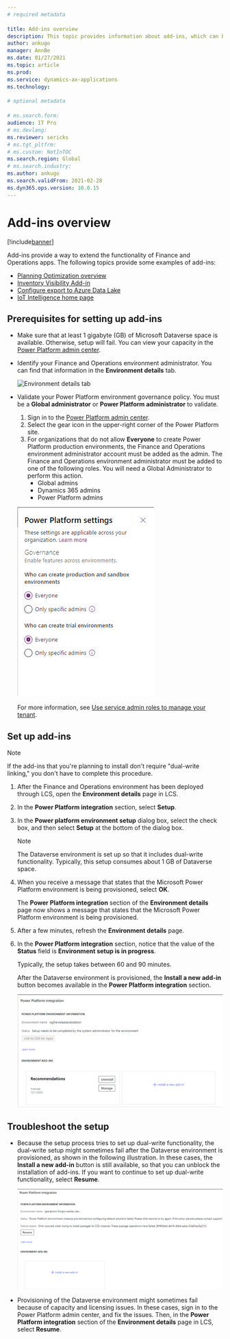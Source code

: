 ```yaml
---
# required metadata

title: Add-ins overview
description: This topic provides information about add-ins, which can be used to extend the functionality of Finance and Operations apps.
author: ankugo
manager: AnnBe
ms.date: 01/27/2021
ms.topic: article
ms.prod:
ms.service: dynamics-ax-applications
ms.technology: 

# optional metadata

# ms.search.form:
audience: IT Pro
# ms.devlang: 
ms.reviewer: sericks
# ms.tgt_pltfrm: 
# ms.custom: NotInTOC
ms.search.region: Global
# ms.search.industry:
ms.author: ankugo
ms.search.validFrom: 2021-02-28
ms.dyn365.ops.version: 10.0.15
---
```


# Add-ins overview

[!include[banner](../includes/banner.md)]

Add-ins provide a way to extend the functionality of Finance and Operations apps. The following topics provide some examples of add-ins:

- [Planning Optimization overview](https://docs.microsoft.com/dynamics365/supply-chain/master-planning/planning-optimization/planning-optimization-overview)
- [Inventory Visibility Add-in](https://docs.microsoft.com/dynamics365/supply-chain/inventory/inventory-visibility)
- [Configure export to Azure Data Lake](https://docs.microsoft.com/dynamics365/fin-ops-core/dev-itpro/data-entities/configure-export-data-lake)
- [IoT Intelligence home page](https://docs.microsoft.com/dynamics365/supply-chain/iot/iot-intelligence-home-page)

## Prerequisites for setting up add-ins

- Make sure that at least 1 gigabyte (GB) of Microsoft Dataverse space is available. Otherwise, setup will fail. You can view your capacity in the [Power Platform admin center](https://admin.powerplatform.microsoft.com/resources/capacity). 
- Identify your Finance and Operations environment administrator. You can find that information in the **Environment details** tab.

    ![Environment details tab](media/Environment-details.png)
    
- Validate your Power Platform environment governance policy. You must be a **Global administrator** or **Power Platform administrator** to validate.
    
    1. Sign in to the [Power Platform admin center](https://admin.powerplatform.microsoft.com).
    2. Select the gear icon in the upper-right corner of the Power Platform site.
    3. For organizations that do not allow **Everyone** to create Power Platform production environments, the Finance and Operations environment administrator account must be added as the admin.
        The Finance and Operations environment administrator must be added to one of the following roles. You will need a Global Administrator to perform this action.
        - Global admins
        - Dynamics 365 admins
        - Power Platform admins

    ![Power Platform settings](media/PowerPlatformSettings.png)
    
    For more information, see [Use service admin roles to manage your tenant](https://docs.microsoft.com/power-platform/admin/use-service-admin-role-manage-tenant).

## Set up add-ins

> [!NOTE]
> If the add-ins that you're planning to install don't require "dual-write linking," you don't have to complete this procedure.

1. After the Finance and Operations environment has been deployed through LCS, open the **Environment details** page in LCS.
2. In the **Power Platform integration** section, select **Setup**.
3. In the **Power platform environment setup** dialog box, select the check box, and then select **Setup** at the bottom of the dialog box.

    > [!NOTE]
    > The Dataverse environment is set up so that it includes dual-write functionality. Typically, this setup consumes about 1 GB of Dataverse space.

4. When you receive a message that states that the Microsoft Power Platform environment is being provisioned, select **OK**.

    The **Power Platform integration** section of the **Environment details** page now shows a message that states that the Microsoft Power Platform environment is being provisioned.

5. After a few minutes, refresh the **Environment details** page.
6. In the **Power Platform integration** section, notice that the value of the **Status** field is **Environment setup is in progress**.

    Typically, the setup takes between 60 and 90 minutes.

    After the Dataverse environment is provisioned, the **Install a new add-in** button becomes available in the **Power Platform integration** section.

    ![Install a new add-in button](media/InstallANewAddIn.png)

## Troubleshoot the setup

- Because the setup process tries to set up dual-write functionality, the dual-write setup might sometimes fail after the Dataverse environment is provisioned, as shown in the following illustration. In these cases, the **Install a new add-in** button is still available, so that you can unblock the installation of add-ins. If you want to continue to set up dual-write functionality, select **Resume**.

    ![Dual-write setup failure](media/Error.png)

- Provisioning of the Dataverse environment might sometimes fail because of capacity and licensing issues. In these cases, sign in to the Power Platform admin center, and fix the issues. Then, in the **Power Platform integration** section of the **Environment details** page in LCS, select **Resume**.
